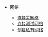 - 网络

	- [连接主网络](/zh-cn/Network/[Chinese-Simplified]-连接主网络.md)
	- [连接测试网络](/zh-cn/Network/[Chinese-Simplified]-连接测试网络.md)
	- [创建私有网络](/zh-cn/Network/[Chinese-Simplified]-创建私有网络.md)

